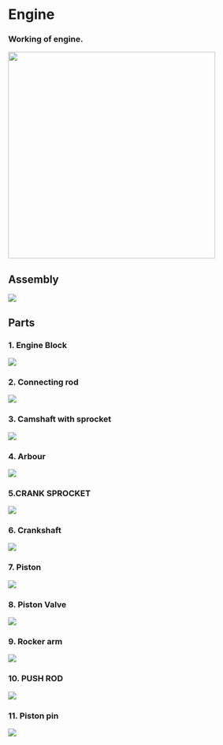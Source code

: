 # Engine

### Working of engine.

<img src="Images/engineworking.gif" width=420>

## Assembly

<img src="Images/engine.PNG">

## Parts 

### 1. Engine Block

<img src="Images/engine block.png">

### 2. Connecting rod

<img src="Images/connecting rod.png">

### 3. Camshaft with sprocket

<img src="Images/camshaft with sprocket.png">

### 4. Arbour

<img src="Images/arbour.png">

### 5.CRANK SPROCKET

<img src="Images/CRANK SPROCKET.png">

### 6. Crankshaft

<img src="Images/Crankshaft.png">

### 7. Piston

<img src="Images/pistoon.png">

### 8. Piston Valve
<img src="Images/VALVE.png">

### 9. Rocker arm

<img src="Images/rocker arm.png">

### 10. PUSH ROD

<img src="Images/PUSH ROD.png">

### 11. Piston pin

<img src="Images/piston pin.png">
